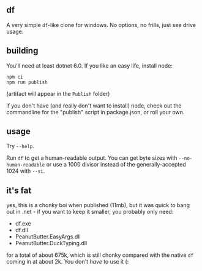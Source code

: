 df
---

A very simple `df`-like clone for windows. No options, no frills, just see drive usage.

building
---
You'll need at least dotnet 6.0. If you like an easy life, install node:
```
npm ci
npm run publish
```

(artifact will appear in the `Publish` folder)

if you don't have (and really don't want to install) node, check out the commandline
for the "publish" script in package.json, or roll your own.

usage
---

Try `--help`.

Run `df` to get a human-readable output. You can get byte sizes with `--no-human-readable`
or use a 1000 divisor instead of the generally-accepted 1024 with `--si`.

it's fat
---

yes, this is a chonky boi when published (11mb), but it was quick to bang out in .net - if you
want to keep it smaller, you probably only need:
- df.exe
- df.dll
- PeanutButter.EasyArgs.dll
- PeanutButter.DuckTyping.dll

for a total of about 675k, which is still chonky compared with the native `df` coming
in at about 2k. You don't _have_ to use it (:
